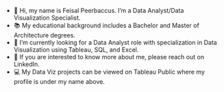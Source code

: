 - 👋 Hi, my name is Feisal Peerbaccus. I’m a Data Analyst/Data Visualization Specialist.
- 📚  My educational background includes a Bachelor and Master of Architecture degrees.
- 👀 I’m currently looking for a Data Analyst role with specialization in Data Visualization using Tableau, SQL, and Excel.
- 📮 If you are interested to know more about me, please reach out on LinkedIn.
- 💻 My Data Viz projects can be viewed on Tableau Public where my profile is under my name above.

<!---
FeisalP/FeisalP is a ✨ special ✨ repository because its `README.md` (this file) appears on your GitHub profile.
You can click the Preview link to take a look at your changes.
--->
